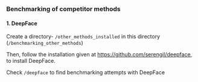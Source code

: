### Benchmarking of competitor methods

#### 1. DeepFace

Create a directory- `/other_methods_installed` in this directory (`/benchmarking_other_methods`)

Then, follow the installation given at https://github.com/serengil/deepface, to install DeepFace. 

Check `/deepface` to find benchmarking attempts with DeepFace
